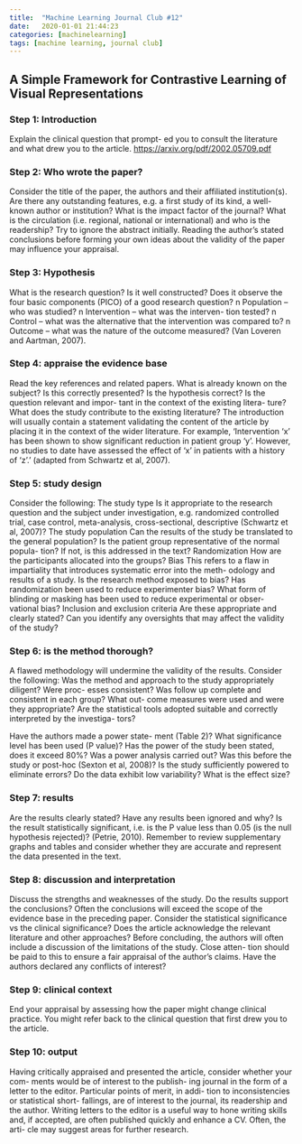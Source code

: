 ```yaml
---
title:  "Machine Learning Journal Club #12"
date:   2020-01-01 21:44:23
categories: [machinelearning]
tags: [machine learning, journal club]
---
```

## A Simple Framework for Contrastive Learning of Visual Representations
### Step 1: Introduction
Explain the clinical question that prompt- ed you to consult the literature and what drew you to the article.
https://arxiv.org/pdf/2002.05709.pdf

### Step 2: Who wrote the paper?
Consider the title of the paper, the authors and their affiliated institution(s). Are there any outstanding features, e.g. a first study of its kind, a well-known author or institution?
What is the impact factor of the journal? What is the circulation (i.e. regional, national or international) and who is the readership?
Try to ignore the abstract initially. Reading the author’s stated conclusions before forming your own ideas about the validity of the paper may influence your appraisal.

### Step 3: Hypothesis
What is the research question? Is it well constructed? Does it observe the four basic components (PICO) of a good research question?
n Population – who was studied?
n Intervention – what was the interven-
tion tested?
n Control – what was the alternative that
the intervention was compared to?
n Outcome – what was the nature of the outcome measured? (Van Loveren and
Aartman, 2007).

### Step 4: appraise the evidence base
Read the key references and related papers. What is already known on the subject? Is this correctly presented? Is the hypothesis correct? Is the question relevant and impor- tant in the context of the existing litera- ture? What does the study contribute to
the existing literature?
The introduction will usually contain a
statement validating the content of the article by placing it in the context of the wider literature. For example, ‘Intervention ‘x’ has been shown to show significant reduction in patient group ‘y’. However, no studies to date have assessed the effect of ‘x’ in patients with a history of ‘z’.’ (adapted from Schwartz et al, 2007).

### Step 5: study design
Consider the following:
The study type
Is it appropriate to the research question and the subject under investigation, e.g. randomized controlled trial, case control, meta-analysis, cross-sectional, descriptive (Schwartz et al, 2007)?
The study population
Can the results of the study be translated to the general population? Is the patient group representative of the normal popula- tion? If not, is this addressed in the text?
Randomization
How are the participants allocated into the groups?
Bias
This refers to a flaw in impartiality that introduces systematic error into the meth- odology and results of a study.
Is the research method exposed to bias?
Has randomization been used to reduce experimenter bias?
What form of blinding or masking has been used to reduce experimental or obser- vational bias?
Inclusion and exclusion criteria
Are these appropriate and clearly stated? Can you identify any oversights that may affect the validity of the study?

### Step 6: is the method thorough?
A flawed methodology will undermine the validity of the results. Consider the following:
Was the method and approach to the study appropriately diligent? Were proc- esses consistent? Was follow up complete and consistent in each group? What out- come measures were used and were they appropriate?
Are the statistical tools adopted suitable and correctly interpreted by the investiga- tors?

Have the authors made a power state- ment (Table 2)? What significance level has been used (P value)? Has the power of the study been stated, does it exceed 80%? Was a power analysis carried out? Was this before the study or post-hoc (Sexton et al, 2008)? Is the study sufficiently powered to eliminate errors? Do the data exhibit low variability? What is the effect size?

### Step 7: results
Are the results clearly stated? Have any results been ignored and why? Is the result statistically significant, i.e. is the P value less than 0.05 (is the null hypothesis rejected)? (Petrie, 2010).
Remember to review supplementary graphs and tables and consider whether they are accurate and represent the data presented in the text.

### Step 8: discussion and interpretation
Discuss the strengths and weaknesses of the study.
Do the results support the conclusions? Often the conclusions will exceed the scope of the evidence base in the preceding paper.
Consider the statistical significance vs the clinical significance? Does the article acknowledge the relevant literature and other approaches? Before concluding, the authors will often include a discussion of the limitations of the study. Close atten- tion should be paid to this to ensure a fair appraisal of the author’s claims.
Have the authors declared any conflicts of interest?

### Step 9: clinical context
End your appraisal by assessing how the paper might change clinical practice. You might refer back to the clinical question that first drew you to the article.

### Step 10: output
Having critically appraised and presented the article, consider whether your com- ments would be of interest to the publish- ing journal in the form of a letter to the editor. Particular points of merit, in addi- tion to inconsistencies or statistical short- fallings, are of interest to the journal, its readership and the author. Writing letters to the editor is a useful way to hone writing skills and, if accepted, are often published quickly and enhance a CV. Often, the arti- cle may suggest areas for further research.

[jekyll]:      http://jekyllrb.com
[jekyll-gh]:   https://github.com/jekyll/jekyll
[jekyll-help]: https://github.com/jekyll/jekyll-help
